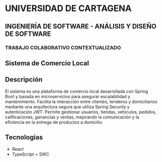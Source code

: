# UNIVERSIDAD DE CARTAGENA
## INGENIERÍA DE SOFTWARE - ANÁLISIS Y DISEÑO DE SOFTWARE
### TRABAJO COLABORATIVO CONTEXTUALIZADO

## Sistema de Comercio Local

## Descripción

El sistema es una plataforma de comercio local desarrollada con Spring Boot y basada en microservicios para asegurar escalabilidad y mantenimiento. Facilita la interacción entre clientes, tenderos y domiciliarios mediante una arquitectura segura que utiliza Spring Security y autenticación JWT. Permite gestionar usuarios, tiendas, vehículos, pedidos, calificaciones, ganancias y ventas, mejorando la comunicación y la eficiencia en la entrega de productos a domicilio.

## Tecnologias
- React
- TypeScript + SWC